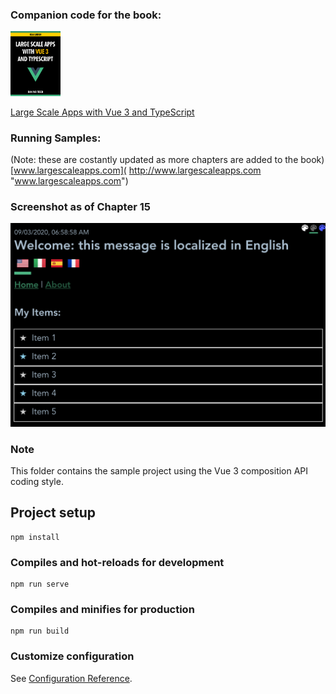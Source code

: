 ### Companion code for the book:
<img src="readme-images/book-vue3-300px.png" width="80px" /> 

[Large Scale Apps with Vue 3 and TypeScript](
https://vuetypescript.com/?ref=gitrepo "Large Scale Apps with Vue 3 and TypeScript")

### Running Samples:
(Note: these are costantly updated as more chapters are added to the book)
[www.largescaleapps.com](
http://www.largescaleapps.com "www.largescaleapps.com")

### Screenshot as of Chapter 15
<img src="readme-images/screenshot-as-of-chapter-15.png" width="600px" />

### Note
This folder contains the sample project using the Vue 3 composition API coding style.

## Project setup
```
npm install
```

### Compiles and hot-reloads for development
```
npm run serve
```

### Compiles and minifies for production
```
npm run build
```

### Customize configuration
See [Configuration Reference](https://cli.vuejs.org/config/).



